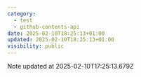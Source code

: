 ```yaml
---
category:
  - test
  - github-contents-api
date: 2025-02-10T18:25:13+01:00
updated: 2025-02-10T18:25:13+01:00
visibility: public
---
```


Note updated at 2025-02-10T17:25:13.679Z